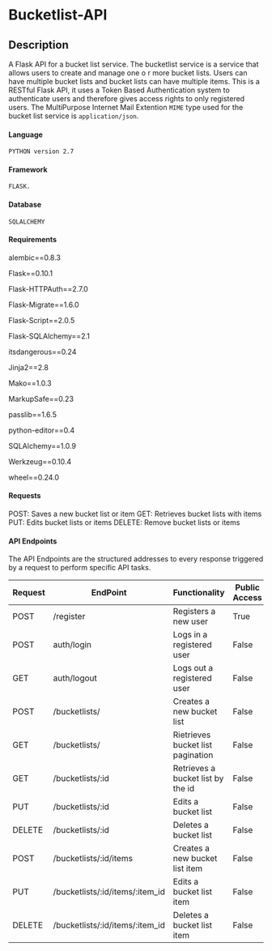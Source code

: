 # Bucketlist-API

## Description
A Flask API for a bucket list service.
The bucketlist service is a service that allows users to create and manage one o r more bucket lists. Users can have multiple bucket lists and bucket lists can have multiple items.
This is a RESTful Flask API, it uses a Token Based Authentication system to authenticate users and therefore gives access rights to only registered users.
The MultiPurpose Internet Mail Extention `MIME` type used for the bucket list service is `application/json`.

#### Language
`PYTHON version 2.7`

#### Framework
`FLASK.`

#### Database
`SQLALCHEMY`

#### Requirements
alembic==0.8.3

Flask==0.10.1

Flask-HTTPAuth==2.7.0

Flask-Migrate==1.6.0

Flask-Script==2.0.5

Flask-SQLAlchemy==2.1

itsdangerous==0.24

Jinja2==2.8

Mako==1.0.3

MarkupSafe==0.23

passlib==1.6.5

python-editor==0.4

SQLAlchemy==1.0.9

Werkzeug==0.10.4

wheel==0.24.0

#### Requests
POST: Saves a new bucket list or item
GET: Retrieves bucket lists with items
PUT: Edits bucket lists or items
DELETE: Remove bucket lists or items

#### API Endpoints
The API Endpoints are the structured addresses to every response triggered by a request to perform specific API tasks.

Request|EndPoint|Functionality|Public Access
-------|--------|-------------|-------------
POST|/register|Registers a new user|True
POST|auth/login|Logs in a registered user|False
GET|auth/logout|Logs out a registered user|False
POST|/bucketlists/|Creates a new bucket list|False
GET|/bucketlists/|Rietrieves bucket list pagination|False
GET|/bucketlists/:id|Retrieves a bucket list by the id|False
PUT|/bucketlists/:id|Edits a bucket list|False
DELETE|/bucketlists/:id|Deletes a bucket list|False
POST|/bucketlists/:id/items|Creates a new bucket list item|False
PUT|/bucketlists/:id/items/:item_id|Edits a bucket list item|False
DELETE|/bucketlists/:id/items/:item_id|Deletes a bucket list item|False
